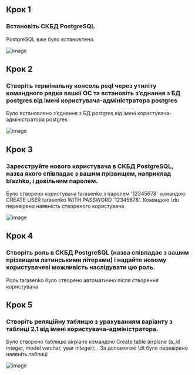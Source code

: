 ## Крок 1

### Встановіть СКБД PostgreSQL

PostgreSQL вже було встановлено.

![image](https://github.com/oleksandrblazhko/ai-192-tarasenko/assets/81381951/0b524ce9-2760-425c-81be-2c400a0afe76)

## Крок 2

### Створіть термінальну консоль psql через утиліту командного рядка вашої ОС та встановіть з’єднання з БД postgres від імені користувача-адміністратора postgres

Було встановлено з’єднання з БД postgres від імені користувача-адміністратора postgres

![image](https://github.com/oleksandrblazhko/ai-192-tarasenko/assets/81381951/23bd7a8f-555f-4856-8133-f5922672f3de)

## Крок 3

### Зареєструйте нового користувача в СКБД PostgreSQL, назва якого співпадає з вашим прізвищем, наприклад blazhko, і довільним паролем.

Було створено користувача tarasenko з паролем '12345678' командою CREATE USER tarasenko WITH PASSWORD '12345678'. Командою \du перевірено наявність створеного користувача

![image](https://github.com/oleksandrblazhko/ai-192-tarasenko/assets/81381951/c87a7ecb-ac9b-4a2a-bde7-086b0ce1380f)

## Крок 4

### Створіть роль в СКБД PostgreSQL (назва співпадає з вашим прізвищем латинськими літерами) і надайте новому користувачеві можливість наслідувати цю роль.

Роль tarasenko було створено автоматично після створення користувача

## Крок 5

### Створіть реляційну таблицю з урахуванням варіанту з таблиці 2.1 від імені користувача-адміністратора.

Було створено таблицю airplane командою Create table airplane (a_id integer, model varchar, year integer); . За допомогою \dt було перевірено наявніть таблиці

![image](https://github.com/oleksandrblazhko/ai-192-tarasenko/assets/81381951/46c27910-e396-4cc5-b16d-0efe14340051)
